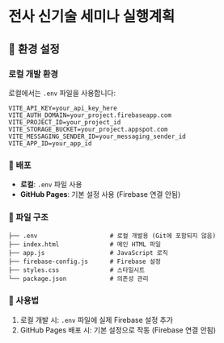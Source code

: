 # 전사 신기술 세미나 실행계획

## 🔐 환경 설정

### 로컬 개발 환경
로컬에서는 `.env` 파일을 사용합니다:

```env
VITE_API_KEY=your_api_key_here
VITE_AUTH_DOMAIN=your_project.firebaseapp.com
VITE_PROJECT_ID=your_project_id
VITE_STORAGE_BUCKET=your_project.appspot.com
VITE_MESSAGING_SENDER_ID=your_messaging_sender_id
VITE_APP_ID=your_app_id
```

### 🚀 배포
- **로컬**: `.env` 파일 사용
- **GitHub Pages**: 기본 설정 사용 (Firebase 연결 안됨)

### 📁 파일 구조
```
├── .env                    # 로컬 개발용 (Git에 포함되지 않음)
├── index.html              # 메인 HTML 파일
├── app.js                  # JavaScript 로직
├── firebase-config.js      # Firebase 설정
├── styles.css              # 스타일시트
└── package.json            # 의존성 관리
```

### 🔧 사용법
1. 로컬 개발 시: `.env` 파일에 실제 Firebase 설정 추가
2. GitHub Pages 배포 시: 기본 설정으로 작동 (Firebase 연결 안됨)